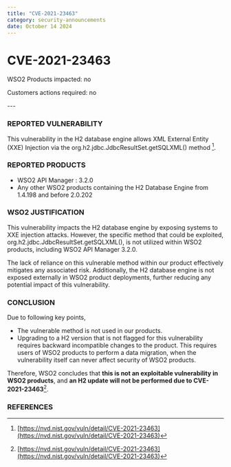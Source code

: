 ```yaml
---
title: "CVE-2021-23463"
category: security-announcements
date: October 14 2024
---
```


# CVE-2021-23463

<p class="doc-info">WSO2 Products impacted: no</p>
<p class="doc-info">Customers actions required: no</p>
---

### REPORTED VULNERABILITY

This vulnerability in the H2 database engine allows XML External Entity (XXE) Injection via the org.h2.jdbc.JdbcResultSet.getSQLXML() method [^1].

### REPORTED PRODUCTS

- WSO2 API Manager : 3.2.0
- Any other WSO2 products containing the H2 Database Engine from 1.4.198 and before 2.0.202

### WSO2 JUSTIFICATION

This vulnerability impacts the H2 database engine by exposing systems to XXE injection attacks. However, the specific method that could be exploited, org.h2.jdbc.JdbcResultSet.getSQLXML(), is not utilized within WSO2 products, including WSO2 API Manager 3.2.0.

The lack of reliance on this vulnerable method within our product effectively mitigates any associated risk. Additionally, the H2 database engine is not exposed externally in WSO2 product deployments, further reducing any potential impact of this vulnerability.

### CONCLUSION

Due to following key points,

- The vulnerable method is not used in our products.
- Upgrading to a H2 version that is not flagged for this vulnerability requires backward incompatible changes to the product. This requires users of WSO2 products to perform a data migration, when the vulnerability itself can never affect security of WSO2 products.

Therefore, WSO2 concludes that **this is not an exploitable vulnerability in WSO2 products**, and **an H2 update will not be performed due to CVE-2021-23463**[^1].

### REFERENCES
[^1]: [https://nvd.nist.gov/vuln/detail/CVE-2021-23463](https://nvd.nist.gov/vuln/detail/CVE-2021-23463)
